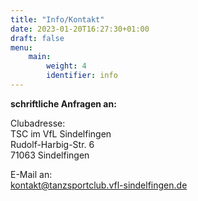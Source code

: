 ```yaml
---
title: "Info/Kontakt"
date: 2023-01-20T16:27:30+01:00
draft: false
menu:
    main:
        weight: 4
        identifier: info
---
```


**schriftliche Anfragen an:**

Clubadresse:  
TSC im VfL Sindelfingen  
Rudolf-Harbig-Str. 6  
71063 Sindelfingen

E-Mail an:  
[kontakt@tanzsportclub.vfl-sindelfingen.de](mailto:kontakt@tanzsportclub.vfl-sindelfingen.de)
